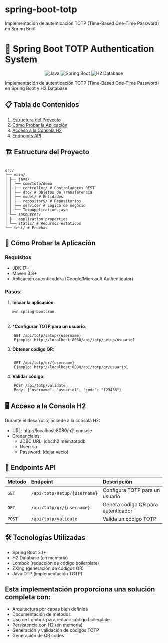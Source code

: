 # spring-boot-totp
Implementación de autenticación TOTP (Time-Based One-Time Password) en Spring Boot

# 🚀 Spring Boot TOTP Authentication System

<center>

![Java](https://img.shields.io/badge/Java-17%2B-blue)
![Spring Boot](https://img.shields.io/badge/Spring_Boot-3.1%2B-brightgreen)
![H2 Database](https://img.shields.io/badge/H2-Database-lightgrey)

</center>

Implementación de autenticación TOTP (Time-Based One-Time Password) en Spring Boot y H2 Database

## 📋 Tabla de Contenidos

1. [Estructura del Proyecto](#-estructura-del-proyecto)
2. [Cómo Probar la Aplicación](#-cómo-probar-la-aplicación)
3. [Acceso a la Consola H2](#-acceso-a-la-consola-h2)
4. [Endpoints API](#-endpoints-api)

## 🏗 Estructura del Proyecto

```

src/
├── main/
│ ├── java/
│ │ └── com/totp/demo
│ │ ├── controller/ # Controladores REST
│ │ ├── dto/ # Objetos de Transferencia
│ │ ├── model/ # Entidades
│ │ ├── repository/ # Repositorios
│ │ ├── service/ # Lógica de negocio
│ │ └── TotpApplication.java
│ └── resources/
│ ├── application.properties
│ └── static/ # Recursos estáticos
└── test/ # Pruebas

```

## 🧪 Cómo Probar la Aplicación

### Requisitos

- JDK 17+
- Maven 3.8+
- Aplicación autenticadora (Google/Microsoft Authenticator)

### Pasos:

1. **Iniciar la aplicación**:

```bash
   mvn spring-boot:run
   
```

2. ***Configurar TOTP para un usuario**:

```http
    GET /api/totp/setup/{username}
    Ejemplo: http://localhost:8080/api/totp/setup/usuario1
```

3. **Obtener código QR**:

```http

    GET /api/totp/qr/{username}
    Ejemplo: http://localhost:8080/api/totp/qr/usuario1

```

4. **Validar código**:

```http
    POST /api/totp/validate
    Body: {"username": "usuario1", "code": "123456"}
```

## 🖥 Acceso a la Consola H2 <a name="-acceso-a-la-consola-h2"></a>

Durante el desarrollo, accede a la consola H2:

* URL: http://localhost:8080/h2-console
* Credenciales:
   - JDBC URL: jdbc:h2:mem:totpdb
   - User: sa
   - Password: (dejar vacío)

## 📡 Endpoints API <a name="-endpoints-api"></a>

| Método | Endpoint | Descripción |
| :----- | :------- | :---------- |
| `GET`  |   `/api/totp/setup/{username}`  |   Configura TOTP para un usuario    |
| `GET`  |	`/api/totp/qr/{username}` |	Genera código QR para autenticador  |
| `POST` |	`/api/totp/validate` |	Valida un código TOTP   |

## 🛠 Tecnologías Utilizadas

* Spring Boot 3.1+
* H2 Database (en memoria)
* Lombok (reducción de código boilerplate)
* ZXing (generación de códigos QR)
* Java OTP (implementación TOTP)

## Esta implementación proporciona una solución completa con:

* Arquitectura por capas bien definida
* Documentación de métodos
* Uso de Lombok para reducir código boilerplate
* Persistencia con H2 (en memoria)
* Generación y validación de códigos TOTP
* Generación de QR codes
